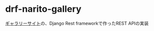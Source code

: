 # drf-narito-gallery

[ギャラリーサイト](https://github.com/naritotakizawa/vue-narito-gallery)の、Django Rest frameworkで作ったREST APIの実装